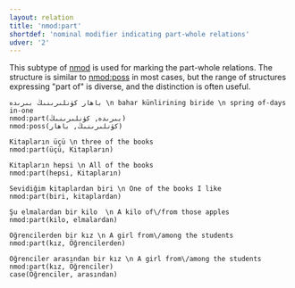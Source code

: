 ```yaml
---
layout: relation
title: 'nmod:part'
shortdef: 'nominal modifier indicating part-whole relations'
udver: '2'
---
```


This subtype of [nmod]() is used for marking the part-whole relations.
The structure is similar to [nmod:poss](nmod-poss) in most cases,
but the range of structures expressing "part of" is diverse,
and the distinction is often useful.

~~~ sdparse
باھار كۈنلىرىنىڭ بىرىدە \n bahar künlirining biride \n spring of-days in-one
nmod:part(بىرىدە, كۈنلىرىنىڭ)
nmod:poss(كۈنلىرىنىڭ, باھار)
~~~

~~~ sdparse
Kitapların üçü \n three of the books
nmod:part(üçü, Kitapların)
~~~

~~~ sdparse
Kitapların hepsi \n All of the books
nmod:part(hepsi, Kitapların)
~~~

~~~ sdparse
Sevidiğim kitaplardan biri \n One of the books I like
nmod:part(biri, kitaplardan)
~~~

~~~ sdparse
Şu elmalardan bir kilo  \n A kilo of\/from those apples
nmod:part(kilo, elmalardan)
~~~

~~~ sdparse
Öğrencilerden bir kız \n A girl from\/among the students
nmod:part(kız, Öğrencilerden)
~~~

~~~ sdparse
Öğrenciler arasından bir kız \n A girl from\/among the students
nmod:part(kız, Öğrenciler)
case(Öğrenciler, arasından)
~~~

<!-- Interlanguage links updated So kvě 14 19:03:49 CEST 2022 -->
